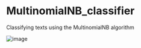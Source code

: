 # MultinomialNB_classifier
Classifying texts using the MultinomialNB algorithm

![image](https://github.com/alexandre-queiroz/MultinomialNB_classifier/assets/54822170/049511ad-9a87-4117-8686-abe3b588d877)

